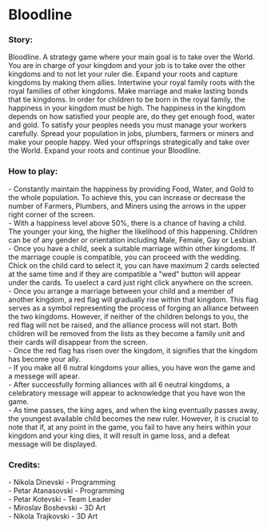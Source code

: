 # Bloodline
<h3>Story:</h3>
 Bloodline. A strategy game where your main goal is to take over the World. You are in charge of your kingdom and your job is to take over the other kingdoms and to not let your ruler die. Expand your roots and capture kingdoms by making them allies. Intertwine your royal family roots with the royal families of other kingdoms. Make marriage and make lasting bonds that tie kingdoms. In order for children to be born in the royal family, the happiness in your kingdom must be high. The happiness in the kingdom depends on how satisfied your people are, do they get enough food, water and gold. To satisfy your peoples needs you must manage your workers carefully. Spread your population in jobs, plumbers, farmers or miners and make your people happy. Wed your offsprings strategically and take over the World. Expand your roots and continue your Bloodline.

<h3>How to play:</h3>
 - Constantly maintain the happiness by providing Food, Water, and Gold to the whole population. To achieve this, you can increase or decrease the number of Farmers, Plumbers, and Miners using the arrows in the upper right corner of the screen.<br>
 - With a happiness level above 50%, there is a chance of having a child. The younger your king, the higher the likelihood of this happening. Children can be of any gender or orientation including Male, Female, Gay or Lesbian.<br>
 - Once you have a child, seek a suitable marriage within other kingdoms. If the marriage couple is compatible, you can proceed with the wedding. Chick on the child card to select it, you can have maximum 2 cards selected at the same time and if they are compatible a "wed" button will appear under the cards. To uselect a card just right click anywhere on the screen.<br>
 - Once you arrange a marriage between your child and a member of another kingdom, a red flag will gradually rise within that kingdom. This flag serves as a symbol representing the process of forging an alliance between the two kingdoms. However, if neither of the children belongs to you, the red flag will not be raised, and the alliance process will not start. Both children will be removed from the lists as they become a family unit and their cards will disappear from the screen.<br>
 - Once the red flag has risen over the kingdom, it signifies that the kingdom has become your ally.<br>
 - If you make all 6 nutral kingdoms your allies, you have won the game and  a messege will apear.<br>
 - After successfully forming alliances with all 6 neutral kingdoms, a celebratory message will appear to acknowledge that you have won the game.<br>
 - As time passes, the king ages, and when the king eventually passes away, the youngest available child becomes the new ruler. However, it is crucial to note that if, at any point in the game, you fail to have any heirs within your kingdom and your king dies, it will result in game loss, and a defeat message will be displayed.<br>

<h3>Credits:</h3>
 - Nikola Dinevski - Programming <br>
 - Petar Atanasovski - Programming <br>
 - Petar Kotevski - Team Leader <br>
 - Miroslav Boshevski - 3D Art <br>
 - Nikola Trajkovski - 3D Art <br>
